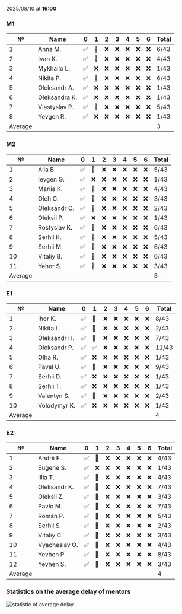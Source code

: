 2025/08/10 at **16:00**
### M1
|№|Name|0|1|2|3|4|5|6|Total|
|-----|-----|-----|-----|-----|-----|-----|-----|-----|-----|
|1|Anna M.|✅|🔄|❌|❌|❌|❌|❌|6/43|
|2|Ivan K.|✅|🔄|❌|❌|❌|❌|❌|4/43|
|3|Mykhailo L.|✅|❌|❌|❌|❌|❌|❌|1/43|
|4|Nikita P.|✅|🔄|❌|❌|❌|❌|❌|6/43|
|5|Oleksandr A.|✅|❌|❌|❌|❌|❌|❌|1/43|
|6|Oleksandra K.|✅|❌|❌|❌|❌|❌|❌|1/43|
|7|Vlastyslav P.|✅|🔄|❌|❌|❌|❌|❌|5/43|
|8|Yevgen R.|✅|❌|❌|❌|❌|❌|❌|1/43|
|Average|||||||||3|
### M2
|№|Name|0|1|2|3|4|5|6|Total|
|-----|-----|-----|-----|-----|-----|-----|-----|-----|-----|
|1|Alla B.|✅|🔄|❌|❌|❌|❌|❌|5/43|
|2|Ievgen G.|✅|❌|❌|❌|❌|❌|❌|1/43|
|3|Mariia K.|✅|🔄|❌|❌|❌|❌|❌|4/43|
|4|Oleh C.|✅|🔄|❌|❌|❌|❌|❌|3/43|
|5|Oleksandr O.|✅|🔄|❌|❌|❌|❌|❌|2/43|
|6|Oleksii P.|✅|❌|❌|❌|❌|❌|❌|1/43|
|7|Rostyslav K.|✅|🔄|❌|❌|❌|❌|❌|6/43|
|8|Serhii K.|✅|🔄|❌|❌|❌|❌|❌|5/43|
|9|Serhii M.|✅|🔄|❌|❌|❌|❌|❌|6/43|
|10|Vitaliy B.|✅|🔄|❌|❌|❌|❌|❌|6/43|
|11|Yehor S.|✅|🔄|❌|❌|❌|❌|❌|3/43|
|Average|||||||||3|
### E1
|№|Name|0|1|2|3|4|5|6|Total|
|-----|-----|-----|-----|-----|-----|-----|-----|-----|-----|
|1|Ihor K.|✅|🔄|❌|❌|❌|❌|❌|8/43|
|2|Nikita I.|✅|🔄|❌|❌|❌|❌|❌|2/43|
|3|Oleksandr H.|✅|🔄|❌|❌|❌|❌|❌|7/43|
|4|Oleksandr P.|✅|✅|❌|❌|❌|❌|❌|11/43|
|5|Olha R.|✅|❌|❌|❌|❌|❌|❌|1/43|
|6|Pavel U.|✅|🔄|❌|❌|❌|❌|❌|9/43|
|7|Serhii D.|✅|❌|❌|❌|❌|❌|❌|1/43|
|8|Serhii T.|✅|❌|❌|❌|❌|❌|❌|1/43|
|9|Valentyn S.|✅|🔄|❌|❌|❌|❌|❌|2/43|
|10|Volodymyr K.|✅|❌|❌|❌|❌|❌|❌|1/43|
|Average|||||||||4|
### E2
|№|Name|0|1|2|3|4|5|6|Total|
|-----|-----|-----|-----|-----|-----|-----|-----|-----|-----|
|1|Andrii F.|✅|🔄|❌|❌|❌|❌|❌|4/43|
|2|Eugene S.|✅|❌|❌|❌|❌|❌|❌|1/43|
|3|Illia T.|✅|🔄|❌|❌|❌|❌|❌|4/43|
|4|Oleksandr K.|✅|🔄|❌|❌|❌|❌|❌|7/43|
|5|Oleksii Z.|✅|🔄|❌|❌|❌|❌|❌|3/43|
|6|Pavlo M.|✅|🔄|❌|❌|❌|❌|❌|7/43|
|7|Roman P.|✅|🔄|❌|❌|❌|❌|❌|5/43|
|8|Serhii S.|✅|🔄|❌|❌|❌|❌|❌|2/43|
|9|Vitaliy C.|✅|🔄|❌|❌|❌|❌|❌|3/43|
|10|Vyacheslav O.|✅|🔄|❌|❌|❌|❌|❌|4/43|
|11|Yevhen P.|✅|🔄|❌|❌|❌|❌|❌|8/43|
|12|Yevhen S.|✅|🔄|❌|❌|❌|❌|❌|3/43|
|Average|||||||||4|

### Statistics on the average delay of mentors
![statistic of average delay](https://docs.google.com/spreadsheets/d/e/2PACX-1vTRGxaJWiz7gJtvcjwtHPyyd5ju-BPGGEvp5XTIwGS92XWrY8xHYajrexYFqIVDSJIX7LGb8XaB6X3S/pubchart?oid=1439917493&format=image)
